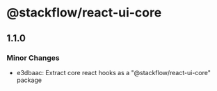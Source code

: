 # @stackflow/react-ui-core

## 1.1.0

### Minor Changes

- e3dbaac: Extract core react hooks as a "@stackflow/react-ui-core" package
